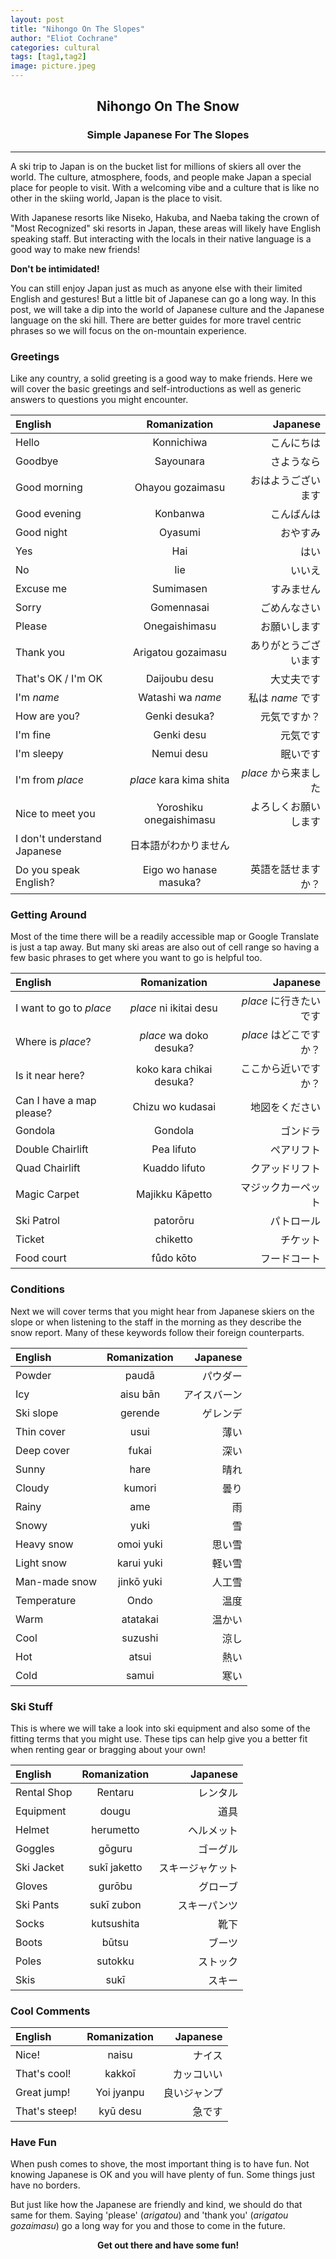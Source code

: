 ```yaml
---
layout: post
title: "Nihongo On The Slopes"
author: "Eliot Cochrane"
categories: cultural
tags: [tag1,tag2]
image: picture.jpeg
---
```


## <center>Nihongo On The Snow</center>
### <center>Simple Japanese For The Slopes</center>

***

A ski trip to Japan is on the bucket list for millions of skiers all over the world. The culture, atmosphere, foods, and people make Japan a special place for people to visit. With a welcoming vibe and a culture that is like no other in the skiing world, Japan is the place to visit.

With Japanese resorts like Niseko, Hakuba, and Naeba taking the crown of "Most Recognized" ski resorts in Japan, these areas will likely have English speaking staff. But interacting with the locals in their native language is a good way to make new friends!

**Don't be intimidated!**

You can still enjoy Japan just as much as anyone else with their limited English and gestures! But a little bit of Japanese can go a long way. In this post, we will take a dip into the world of Japanese culture and the Japanese language on the ski hill. There are better guides for more travel centric phrases so we will focus on the on-mountain experience.

### Greetings

Like any country, a solid greeting is a good way to make friends. Here we will cover the basic greetings and self-introductions as well as generic answers to questions you might encounter.

| English | Romanization | Japanese |
| :------ | :----------: | -------: |
| Hello | Konnichiwa | こんにちは |
| Goodbye | Sayounara | さようなら | 
| Good morning | Ohayou gozaimasu | おはようございます
| Good evening | Konbanwa | こんばんは
| Good night | Oyasumi | おやすみ |
| Yes | Hai | はい |
| No | Iie | いいえ |
| Excuse me | Sumimasen | すみません |
| Sorry | Gomennasai | ごめんなさい |
| Please | Onegaishimasu | お願いします |
| Thank you | Arigatou gozaimasu | ありがとうございます |
| That's OK / I'm OK | Daijoubu desu | 大丈夫です |
| I'm *name* | Watashi wa *name* | 私は *name* です |
| How are you? | Genki desuka? | 元気ですか？ |
| I'm fine | Genki desu | 元気です |
| I'm sleepy | Nemui desu | 眠いです |
| I'm from *place* | *place* kara kima shita | *place* から来ました |
| Nice to meet you | Yoroshiku onegaishimasu | よろしくお願いします |
| I don't understand Japanese | 日本語がわかりません |
| Do you speak English? | Eigo wo hanase masuka? | 英語を話せますか？ |

### Getting Around

Most of the time there will be a readily accessible map or Google Translate is just a tap away. But many ski areas are also out of cell range so having a few basic phrases to get where you want to go is helpful too.

| English | Romanization | Japanese |
| :------ | :----------: | -------: |
| I want to go to *place* | *place* ni ikitai desu | *place* に行きたいです |
| Where is *place*? | *place* wa doko desuka? | *place* はどこですか？ |
| Is it near here? | koko kara chikai desuka? | ここから近いですか？ |
| Can I have a map please? | Chizu wo kudasai | 地図をください
| Gondola | Gondola | ゴンドラ |
| Double Chairlift | Pea lifuto | ペアリフト |
| Quad Chairlift | Kuaddo lifuto | クアッドリフト |
| Magic Carpet | Majikku Kāpetto | マジックカーペット |
| Ski Patrol | patorōru | パトロール |
| Ticket | chiketto | チケット |
| Food court | fůdo kōto | フードコート |

### Conditions

Next we will cover terms that you might hear from Japanese skiers on the slope or when listening to the staff in the morning as they describe the snow report. Many of these keywords follow their foreign counterparts.

| English | Romanization | Japanese |
| :------ | :----------: | -------: |
| Powder | paudā | パウダー |
| Icy | aisu bān | アイスバーン |
| Ski slope | gerende | ゲレンデ |
| Thin cover | usui | 薄い |
| Deep cover | fukai | 深い |
| Sunny | hare | 晴れ |
| Cloudy | kumori | 曇り |
| Rainy | ame | 雨 |
| Snowy | yuki | 雪 |
| Heavy snow | omoi yuki | 思い雪
| Light snow | karui yuki | 軽い雪 |
| Man-made snow | jinkō yuki | 人工雪 |
| Temperature | Ondo | 温度
| Warm | atatakai | 温かい |
| Cool | suzushi | 涼し |
| Hot | atsui | 熱い |
| Cold | samui | 寒い |

### Ski Stuff

This is where we will take a look into ski equipment and also some of the fitting terms that you might use. These tips can help give you a better fit when renting gear or bragging about your own!

| English | Romanization | Japanese |
| :------ | :----------: | -------: |
| Rental Shop | Rentaru | レンタル |
| Equipment | dougu | 道具 |
| Helmet | herumetto | ヘルメット |
| Goggles | gōguru | ゴーグル |
| Ski Jacket | sukī jaketto | スキージャケット |
| Gloves | gurōbu | グローブ |
| Ski Pants | sukī zubon | スキーパンツ
| Socks | kutsushita | 靴下 |
| Boots | būtsu | ブーツ |
| Poles | sutokku | ストック |
| Skis | sukī | スキー |

### Cool Comments

| English | Romanization | Japanese |
| :------ | :----------: | -------: |
| Nice! | naisu | ナイス |
| That's cool! | kakkoī | カッコいい |
| Great jump! | Yoi jyanpu | 良いジャンプ |
| That's steep! | kyū desu | 急です |

### Have Fun

When push comes to shove, the most important thing is to have fun. Not knowing Japanese is OK and you will have plenty of fun. Some things just have no borders.

But just like how the Japanese are friendly and kind, we should do that same for them. Saying 'please' (*arigatou*) and 'thank you' (*arigatou gozaimasu*) go a long way for you and those to come in the future.

**<center>Get out there and have some fun!</center>**